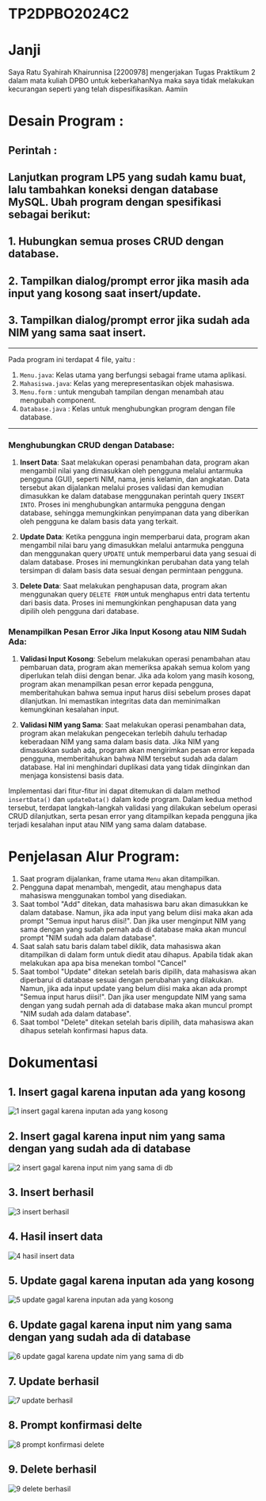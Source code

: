 # TP2DPBO2024C2

# Janji
Saya Ratu Syahirah Khairunnisa [2200978] 
mengerjakan Tugas Praktikum 2
dalam mata kuliah DPBO
untuk keberkahanNya maka saya tidak melakukan kecurangan 
seperti yang telah dispesifikasikan. 
Aamiin

# Desain Program :
## Perintah :
## Lanjutkan program LP5 yang sudah kamu buat, lalu tambahkan koneksi dengan database MySQL. Ubah program dengan spesifikasi sebagai berikut:
## 1. Hubungkan semua proses CRUD dengan database.
## 2. Tampilkan dialog/prompt error jika masih ada input yang kosong saat insert/update.
## 3. Tampilkan dialog/prompt error jika sudah ada NIM yang sama saat insert.
---
Pada program ini terdapat 4 file, yaitu :
1. `Menu.java`: Kelas utama yang berfungsi sebagai frame utama aplikasi.
2. `Mahasiswa.java`: Kelas yang merepresentasikan objek mahasiswa.
3. `Menu.form` : untuk mengubah tampilan dengan menambah atau mengubah component.
4. `Database.java` : Kelas untuk menghubungkan program dengan file database.
---
### Menghubungkan CRUD dengan Database:

1. **Insert Data**: Saat melakukan operasi penambahan data, program akan mengambil nilai yang dimasukkan oleh pengguna melalui antarmuka pengguna (GUI), seperti NIM, nama, jenis kelamin, dan angkatan. Data tersebut akan dijalankan melalui proses validasi dan kemudian dimasukkan ke dalam database menggunakan perintah query `INSERT INTO`. Proses ini menghubungkan antarmuka pengguna dengan database, sehingga memungkinkan penyimpanan data yang diberikan oleh pengguna ke dalam basis data yang terkait.

2. **Update Data**: Ketika pengguna ingin memperbarui data, program akan mengambil nilai baru yang dimasukkan melalui antarmuka pengguna dan menggunakan query `UPDATE` untuk memperbarui data yang sesuai di dalam database. Proses ini memungkinkan perubahan data yang telah tersimpan di dalam basis data sesuai dengan permintaan pengguna.

3. **Delete Data**: Saat melakukan penghapusan data, program akan menggunakan query `DELETE FROM` untuk menghapus entri data tertentu dari basis data. Proses ini memungkinkan penghapusan data yang dipilih oleh pengguna dari database.

### Menampilkan Pesan Error Jika Input Kosong atau NIM Sudah Ada:

1. **Validasi Input Kosong**: Sebelum melakukan operasi penambahan atau pembaruan data, program akan memeriksa apakah semua kolom yang diperlukan telah diisi dengan benar. Jika ada kolom yang masih kosong, program akan menampilkan pesan error kepada pengguna, memberitahukan bahwa semua input harus diisi sebelum proses dapat dilanjutkan. Ini memastikan integritas data dan meminimalkan kemungkinan kesalahan input.

2. **Validasi NIM yang Sama**: Saat melakukan operasi penambahan data, program akan melakukan pengecekan terlebih dahulu terhadap keberadaan NIM yang sama dalam basis data. Jika NIM yang dimasukkan sudah ada, program akan mengirimkan pesan error kepada pengguna, memberitahukan bahwa NIM tersebut sudah ada dalam database. Hal ini menghindari duplikasi data yang tidak diinginkan dan menjaga konsistensi basis data.

Implementasi dari fitur-fitur ini dapat ditemukan di dalam method `insertData()` dan `updateData()` dalam kode program. Dalam kedua method tersebut, terdapat langkah-langkah validasi yang dilakukan sebelum operasi CRUD dilanjutkan, serta pesan error yang ditampilkan kepada pengguna jika terjadi kesalahan input atau NIM yang sama dalam database.
   
# Penjelasan Alur Program:

1. Saat program dijalankan, frame utama `Menu` akan ditampilkan.
2. Pengguna dapat menambah, mengedit, atau menghapus data mahasiswa menggunakan tombol yang disediakan.
3. Saat tombol "Add" ditekan, data mahasiswa baru akan dimasukkan ke dalam database. Namun, jika ada input yang belum diisi maka akan ada prompt "Semua input harus diisi!". Dan jika user menginput NIM yang sama dengan yang sudah pernah ada di database maka akan muncul prompt "NIM sudah ada dalam database".
4. Saat salah satu baris dalam tabel diklik, data mahasiswa akan ditampilkan di dalam form untuk diedit atau dihapus. Apabila tidak akan melakukan apa apa bisa menekan tombol "Cancel"
5. Saat tombol "Update" ditekan setelah baris dipilih, data mahasiswa akan diperbarui di database sesuai dengan perubahan yang dilakukan. Namun, jika ada input update yang belum diisi maka akan ada prompt "Semua input harus diisi!". Dan jika user mengupdate NIM yang sama dengan yang sudah pernah ada di database maka akan muncul prompt "NIM sudah ada dalam database".
6. Saat tombol "Delete" ditekan setelah baris dipilih, data mahasiswa akan dihapus setelah konfirmasi hapus data.


# Dokumentasi
## 1. Insert gagal karena inputan ada yang kosong
![1  insert gagal karena inputan ada yang kosong](https://github.com/queenxhr/TP2DPBO2024C2/assets/135084798/dc361cd6-282d-48d5-93e7-1cbd27ae8868)
## 2. Insert gagal karena input nim yang sama dengan yang sudah ada di database
![2  insert gagal karena input nim yang sama di db](https://github.com/queenxhr/TP2DPBO2024C2/assets/135084798/ac20d2a3-857a-40c6-b397-608a10efccf4)
## 3. Insert berhasil
![3  insert berhasil](https://github.com/queenxhr/TP2DPBO2024C2/assets/135084798/9bf0e616-dc81-4d93-9e27-7ce3343c1c18)
## 4. Hasil insert data
![4  hasil insert data](https://github.com/queenxhr/TP2DPBO2024C2/assets/135084798/09cc8a74-7401-484c-a752-feab3c9c0d88)
## 5. Update gagal karena inputan ada yang kosong
![5  update gagal karena inputan ada yang kosong](https://github.com/queenxhr/TP2DPBO2024C2/assets/135084798/7965b87b-7846-44b9-87e9-d83b7c6b8f05)
## 6. Update gagal karena input nim yang sama dengan yang sudah ada di database
![6  update gagal karena update nim yang sama di db](https://github.com/queenxhr/TP2DPBO2024C2/assets/135084798/a749c12a-2717-4cc2-b871-f19749bdbef7)
## 7. Update berhasil
![7  update berhasil](https://github.com/queenxhr/TP2DPBO2024C2/assets/135084798/4c8822d9-2238-4c9c-845c-c3b1ea3ba7be)
## 8. Prompt konfirmasi delte
![8  prompt konfirmasi delete](https://github.com/queenxhr/TP2DPBO2024C2/assets/135084798/eff2804d-9a57-449f-8ff1-42b48a948370)
## 9. Delete berhasil
![9  delete berhasil](https://github.com/queenxhr/TP2DPBO2024C2/assets/135084798/9b1b59ba-b7d0-4954-ac12-fa6f39452610)
